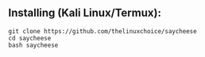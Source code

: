 
## Installing (Kali Linux/Termux):

```
git clone https://github.com/thelinuxchoice/saycheese
cd saycheese
bash saycheese
```

